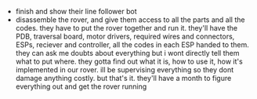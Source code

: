 - finish and show their line follower bot
- disassemble the rover, and give them access to all the parts and all the codes. they have to put the rover together and run it. they'll have the PDB, traversal board, motor drivers, required wires and connectors, ESPs, reciever and controller, all the codes in each ESP handed to them. they can ask me doubts about everything but i wont directly tell them what to put where. they gotta find out what it is, how to use it, how it's implemented in our rover. ill be supervising everything so they dont damage anything costly. but that's it. they'll have a month to figure everything out and get the rover running